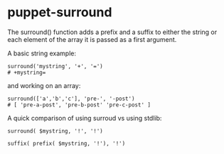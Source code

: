 puppet-surround
===============

The surround() function adds a prefix and a suffix to either the string
or each element of the array it is passed as a first argument.

A basic string example:

    surround('mystring', '+', '=')
    # +mystring=

and working on an array:

    surround(['a','b','c'], 'pre-', '-post')
    # [ 'pre-a-post', 'pre-b-post' 'pre-c-post' ]

A quick comparison of using surroud vs using stdlib:

    surround( $mystring, '!', '!')

    suffix( prefix( $mystring, '!'), '!')
